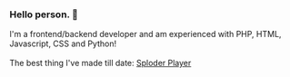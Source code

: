 ### Hello person. 👋

I'm a frontend/backend developer and am experienced with PHP, HTML, Javascript, CSS and Python!
<br><br>
The best thing I've made till date: <a href="https://github.com/Sploder-Saptarshi/Sploder-Player">Sploder Player</a>

<!--
**Sploder-Saptarshi/Sploder-Saptarshi** is a ✨ _special_ ✨ repository because its `README.md` (this file) appears on your GitHub profile.

Here are some ideas to get you started:

- 🔭 I’m currently working on ...
- 🌱 I’m currently learning ...
- 👯 I’m looking to collaborate on ...
- 🤔 I’m looking for help with ...
- 💬 Ask me about ...
- 📫 How to reach me: ...
- 😄 Pronouns: ...
- ⚡ Fun fact: ...
-->
